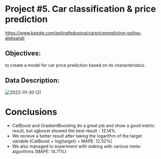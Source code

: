 # Project #5.	Car classification & price prediction
https://www.kaggle.com/polinafedosova/carpriceprediction-polina-aleksandr
## Objectives:
to create a model for car price prediction based on its characteristics.

## Data Description:

![2022-01-30 (2)](https://user-images.githubusercontent.com/68026029/151711602-a9b0cdeb-26c8-42c0-845f-b334104b1442.png)

# Conclusions
- CatBoost and GradientBoosting do a great job and show a good metric result, but xgboost showed the best result - 12.14%
- We recieve a better result after taking the logarithm of the target variable (CatBoost + log(target) = MAPE: 12.52%)
- We also managed to experiment with staking with various meta-algorithms (MAPE: 14.71%)
